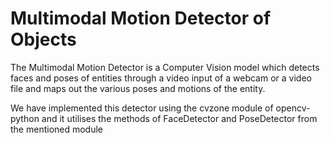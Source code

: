 ﻿# Multimodal Motion Detector of Objects
 
 The Multimodal Motion Detector is a Computer Vision model which detects faces and poses of entities through a video input of a webcam or a video file and maps out the various poses and motions of the entity.
 
 We have implemented this detector using the cvzone module of opencv-python and it utilises the methods of FaceDetector and PoseDetector from the mentioned module 
